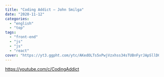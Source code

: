 ```yaml
---
title: "Coding Addict – John Smilga"
date: "2020-11-12"
categories:
  - "english"
  - "top"
tags:
  - "front-end"
  - "js"
  - "js"
  - "react"
cover: "https://yt3.ggpht.com/ytc/AKedOLTs5xPwjVzxhss34sTUBnFyrJApSllD0pa3oQaOhw=s88-c-k-c0x00ffffff-no-rj"
---
```


https://youtube.com/c/CodingAddict
